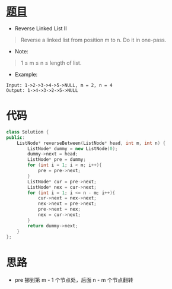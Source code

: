 # [题目](https://leetcode.com/problems/reverse-linked-list-ii/)

* Reverse Linked List II

> Reverse a linked list from position m to n. Do it in one-pass.

* Note: 

> 1 ≤ m ≤ n ≤ length of list.

* Example:
```
Input: 1->2->3->4->5->NULL, m = 2, n = 4
Output: 1->4->3->2->5->NULL
```

# 代码
```cpp
class Solution {
public:
    ListNode* reverseBetween(ListNode* head, int m, int n) {
        ListNode* dummy = new ListNode(0);
        dummy->next = head;
        ListNode* pre = dummy;
        for (int i = 1; i < m; i++){
            pre = pre->next;
        }
        ListNode* cur = pre->next;
        ListNode* nex = cur->next;
        for (int i = 1; i <= n - m; i++){
            cur->next = nex->next;
            nex->next = pre->next;
            pre->next = nex;
            nex = cur->next;
        }
        return dummy->next;
    }
};
```

# 思路

* pre 挪到第 m - 1 个节点处，后面 n - m 个节点翻转
